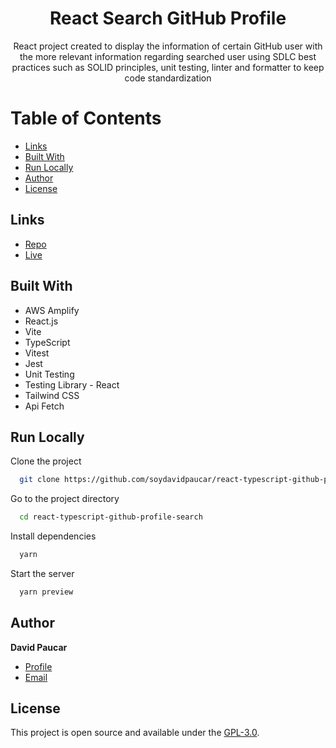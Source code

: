 <h1 align="center">React Search GitHub Profile</h1>

<p align="center">React project created to display the information of certain GitHub user with the more relevant information regarding searched user using SDLC best practices such as SOLID principles, unit testing, linter and formatter to keep code standardization</p>

# Table of Contents

- [Links](#links)
- [Built With](#built-with)
- [Run Locally](#run-locally)
- [Author](#author)
- [License](#license)

## Links

- [Repo](https://github.com/soydavidpaucar/react-gif-app "GitHub Repo")
- [Live](https://gifapp.davidpaucar.com "Live")

## Built With

- AWS Amplify
- React.js
- Vite
- TypeScript
- Vitest
- Jest
- Unit Testing
- Testing Library - React
- Tailwind CSS
- Api Fetch

## Run Locally

Clone the project

```bash
  git clone https://github.com/soydavidpaucar/react-typescript-github-profile-search.git
```

Go to the project directory

```bash
  cd react-typescript-github-profile-search
```

Install dependencies

```bash
  yarn
```

Start the server

```bash
  yarn preview
```

## Author

**David Paucar**

- [Profile](https://github.com/soydavidpaucar "David Paucar")
- [Email](mailto:soydavidpaucar@gmail.com "Hi!")

## License

This project is open source and available under the [GPL-3.0](LICENSE).
